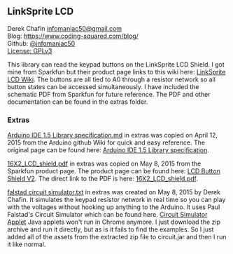 ## LinkSprite LCD ##
Derek Chafin <infomaniac50@gmail.com>  
Blog: https://www.coding-squared.com/blog/  
Github: [@infomaniac50](https://github.com/infomaniac50/)  
[License: GPLv3](LICENSE.md)  

This library can read the keypad buttons on the LinkSprite LCD Shield. I got mine from Sparkfun but their product page links to this wiki here: [LinkSprite LCD Wiki](http://linksprite.com/wiki/index.php5?title=16_X_2_LCD_Keypad_Shield_for_Arduino_V2). The buttons are all tied to A0 through a resistor network so all button states can be accessed simultaneously. I have included the schematic PDF from Sparkfun for future reference. The PDF and other documentation can be found in the extras folder.

### Extras ###
[Arduino IDE 1.5 Library specification.md](extras/Arduino%20IDE%201.5%20Library%20specification.md) in extras was copied on  April 12, 2015 from the Arduino github Wiki for quick and easy reference. The original page can be found here: [Arduino IDE 1.5 Library specification](https://github.com/arduino/Arduino/wiki/Arduino-IDE-1.5:-Library-specification).

[16X2_LCD_shield.pdf](extras/16X2_LCD_shield.pdf) in extras was copied on May 8, 2015 from the Sparkfun product page. The product page can be found here: [LCD Button Shield V2](https://www.sparkfun.com/products/13293). The direct link to the PDF is here: [16X2_LCD_shield.pdf](https://cdn.sparkfun.com/datasheets/Dev/Arduino/Shields/16X2_LCD_shield.pdf).

[falstad circuit simulator.txt](extras/falstad%20circuit%20simulator.txt) in extras was created on May 8, 2015 by Derek Chafin. It simulates the keypad resistor network in real time so you can play with the voltages without hooking up anything to the Arduino. It uses Paul Falstad's Circuit Simulator which can be found here. [Circuit Simulator Applet](http://www.falstad.com/circuit/) Java applets won't run in Chrome anymore. I just download the zip archive and run it directly, but as is it fails to find the examples. So I just added all of the assets from the extracted zip file to circuit.jar and then I run it like normal.